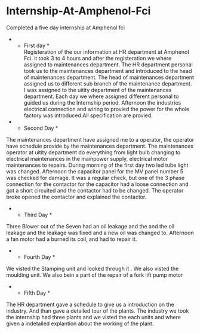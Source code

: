 # Internship-At-Amphenol-Fci
Completed a five day internship at Amphenol fci
* * First day *  
Registeration of the our information at HR department at Amphenol Fci. it took 3 to 4 hours and after the registeration we where assigned to maintenances department. The HR department personal took us to the maintenances department and introduced to the head of maintenances department. The head of maintenances department assigned us to different sub branch of the maintenance department. I was assigned to the uitity department of the maintenances department. Each day we where assigned different personal to guided us during the Internship period. Afternoon the industries electrical connection and wiring to provied the power for the whole factory was introduced.All specification are provied.

* * Second Day *
  
The maintenances department have assigned me to a operator, the operator have schedule provide by the maintenances department. The maintenances operator at uitity department do everything from light bulb changing to electrical maintenances in the mainpower supply, electrical motor maintenances to repairs. During morning of the first day two led tube light was changed. Afternoon the capacitor panel for the MV panel number 5 was checked for damage. It was a regular check, but one of the 3 phase connection for the contactor for the capacitor had a loose connection and got a short circuited  and the contactor had to be changed. The operator broke opened the contactor and explained the contactor.

* * Third Day *
    
Three Blower out of the Seven had an oil leakage and the and the oil leakage and the leakage was fixed and a new oil was changed to. Afternoon a fan motor had a burned its coil, and had to repair it.

* * Fourth Day *
    
We visted the Stamping unit and looked through it . We also visted the moulding unit. We also bein a part of the repair of a fork lift pump motor

* * Fifth Day *
    
The HR department gave a schedule to give us a introduction on the industry. And than gave a detailed tour of the plants. The industry we took the internship had three plants and we visted the each units and where given a indetailed explantion about the working of the plant.
